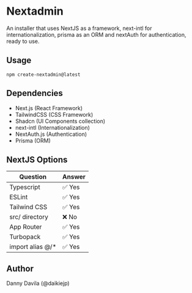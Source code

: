 # Nextadmin

An installer that uses NextJS as a framework, next-intl for internationalization, prisma as an ORM and nextAuth for authentication, ready to use.

## Usage

```
npm create-nextadmin@latest
```

## Dependencies

- Next.js (React Framework)
- TailwindCSS (CSS Framework)
- Shadcn (UI Components collection)
- next-intl (Internationalization)
- NextAuth.js (Authentication)
- Prisma (ORM)

## NextJS Options

| Question          | Answer |
| ----------------- | ------ |
| Typescript        | ✅ Yes |
| ESLint            | ✅ Yes |
| Tailwind CSS      | ✅ Yes |
| src/ directory    | ❌ No  |
| App Router        | ✅ Yes |
| Turbopack         | ✅ Yes |
| import alias @/\* | ✅ Yes |

## Author

Danny Davila (@daikiejp)
